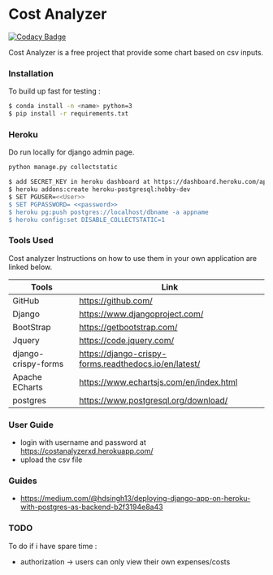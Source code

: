 # Cost Analyzer

[![Codacy Badge](https://api.codacy.com/project/badge/Grade/030f2e0e53be4f4b935cf2ce805f39be)](https://app.codacy.com/manual/souless94/cost?utm_source=github.com&utm_medium=referral&utm_content=souless94/cost&utm_campaign=Badge_Grade_Dashboard)

Cost Analyzer is a free project that provide some chart based on csv inputs.

### Installation
To build up fast for testing :

```sh
$ conda install -n <name> python=3
$ pip install -r requirements.txt
```

### Heroku
Do run locally for django admin page.
```sh
python manage.py collectstatic
```
```sh
$ add SECRET_KEY in heroku dashboard at https://dashboard.heroku.com/apps
$ heroku addons:create heroku-postgresql:hobby-dev
$ SET PGUSER=<<User>> 
$ SET PGPASSWORD= <<password>>
$ heroku pg:push postgres://localhost/dbname -a appname
$ heroku config:set DISABLE_COLLECTSTATIC=1
```
### Tools Used

Cost analyzer
Instructions on how to use them in your own application are linked below.

| Tools | Link |
| ------ | ------ |
| GitHub | https://github.com/ |
| Django | https://www.djangoproject.com/ |
| BootStrap | https://getbootstrap.com/ |
| Jquery | https://code.jquery.com/ |
| django-crispy-forms | https://django-crispy-forms.readthedocs.io/en/latest/ |
| Apache ECharts | https://www.echartsjs.com/en/index.html |
| postgres | https://www.postgresql.org/download/ |

### User Guide
- login with username and password at https://costanalyzerxd.herokuapp.com/
- upload the csv file

### Guides
- https://medium.com/@hdsingh13/deploying-django-app-on-heroku-with-postgres-as-backend-b2f3194e8a43

### TODO
To do if i have spare time :
- authorization -> users can only view their own expenses/costs
